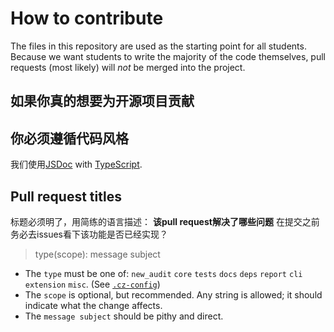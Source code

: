 # How to contribute

The files in this repository are used as the starting point for all students. Because we want students to write the majority of the code themselves, pull requests (most likely) will _not_ be merged into the project.

## 如果你真的想要为开源项目贡献
## 你必须遵循代码风格

我们使用[JSDoc](http://usejsdoc.org/) with [TypeScript](https://github.com/Microsoft/TypeScript/wiki/JSDoc-support-in-JavaScript). 

## Pull request titles
标题必须明了，用简练的语言描述：
**该pull request解决了哪些问题**
在提交之前务必去issues看下该功能是否已经实现？

> type(scope): message subject

* The `type` must be one of: `new_audit` `core` `tests` `docs` `deps` `report` `cli` `extension` `misc`. (See [`.cz-config`](https://github.com/GoogleChrome/lighthouse/blob/master/.cz-config.js#L13))
* The `scope` is optional, but recommended. Any string is allowed; it should indicate what the change affects.
* The `message subject` should be pithy and direct.
